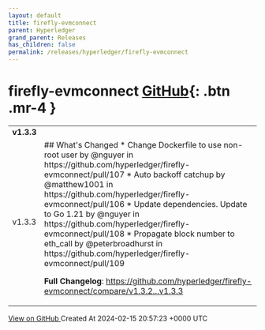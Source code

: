 ```yaml
---
layout: default
title: firefly-evmconnect
parent: Hyperledger
grand_parent: Releases
has_children: false
permalink: /releases/hyperledger/firefly-evmconnect
---
```


# firefly-evmconnect <span class="fs-3 right-align">[GitHub](https://github.com/hyperledger/firefly-evmconnect){: .btn .mr-4 }</span>


<div>
    <table>
        <tr>
            <td colspan="2">
                <b>
                    v1.3.3
                </b>
            </td>
        </tr>
        <tr>
            <td>
                <span class="chip">
                    v1.3.3
                </span>
            </td>
            <td>
                ## What's Changed
* Change Dockerfile to use non-root user by @nguyer in https://github.com/hyperledger/firefly-evmconnect/pull/107
* Auto backoff catchup by @matthew1001 in https://github.com/hyperledger/firefly-evmconnect/pull/106
* Update dependencies. Update to Go 1.21 by @nguyer in https://github.com/hyperledger/firefly-evmconnect/pull/108
* Propagate block number to eth_call by @peterbroadhurst in https://github.com/hyperledger/firefly-evmconnect/pull/109


**Full Changelog**: https://github.com/hyperledger/firefly-evmconnect/compare/v1.3.2...v1.3.3
            </td>
        </tr>
    </table>
    <a href="https://github.com/hyperledger/firefly-evmconnect/releases/tag/v1.3.3" class=".btn">
        View on GitHub
    </a>
    <span class="right-align">
        Created At 2024-02-15 20:57:23 +0000 UTC
    </span>
</div>

